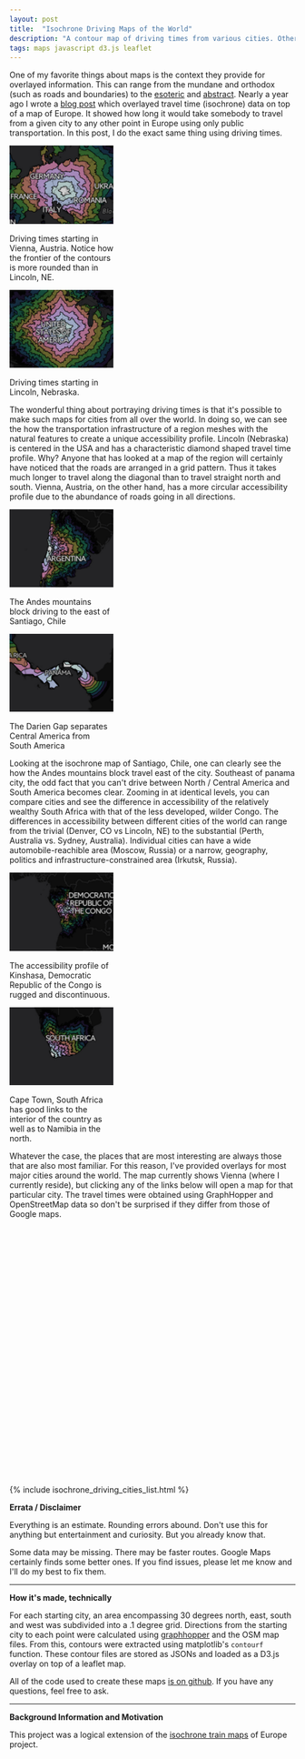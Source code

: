 ```yaml
---
layout: post
title:  "Isochrone Driving Maps of the World"
description: "A contour map of driving times from various cities. Otherwise known as an isochrone map."
tags: maps javascript d3.js leaflet 
---
```

<meta charset="utf-8"> 
<img itemprop="image" src="/img/isochrone-driving-distances/vienna.png" style='display:none' width=200 height=170>

One of my favorite things about maps is the context they provide for overlayed
information. This can range from the mundane and orthodox (such as roads and
boundaries) to the [esoteric](http://imgur.com/NpUXT2e) and
[abstract](https://atlasofprejudice.com/tearing-europe-apart-10d01e876eab#.vs8s28r1r).
Nearly a year ago I wrote a [blog
post](http://emptypipes.org/2015/05/20/europe-isochrone-map/) which overlayed
travel time (isochrone) data on top of a map of Europe. It showed how long it
would take somebody to travel from a given city to any other point in Europe
using only public transportation. In this post, I do the exact same thing using
driving times.

<div class="wp-caption alignright" style="width: 183px"> 
<a href="/supp/isochrone_driving/vienna"><img
src="/img/isochrone-driving-distances/vienna.png" width="183"/> </a>
<p
class="wp-caption-text">Driving times starting in Vienna, Austria. Notice how
the frontier of the contours is more rounded than in Lincoln, NE.</p> </div>
<div class="wp-caption alignright" style="width: 183px"> 
<a href="/supp/isochrone_driving/lincoln"><img
src="/img/isochrone-driving-distances/lincoln.png" width="183"/></a> 
<p class="wp-caption-text">Driving times starting in Lincoln, Nebraska.</p> </div>

<p>
The wonderful thing about portraying driving times is that it's possible to
make such maps for cities from all over the world. In doing so, we can see the
how the transportation infrastructure of a region meshes with the natural
features to create a unique accessibility profile. Lincoln (Nebraska) is
centered in the USA and has a characteristic diamond shaped travel time
profile. Why? Anyone that has looked at a map of the region will certainly have
noticed that the roads are arranged in a grid pattern. Thus it takes much
longer to travel along the diagonal than to travel straight north and south.
Vienna, Austria, on the other hand, has a more circular accessibility profile
due to the abundance of roads going in all directions.
</p>

<div class="wp-caption alignleft" style="width: 183px">
<a href="/supp/isochrone_driving/santiago"><img src="/img/isochrone-driving-distances/santiago.png" width="183"/></a>
<p class="wp-caption-text">The Andes mountains block driving to the east of Santiago, Chile</p>
</div>
<div class="wp-caption alignleft" style="width: 183px">
<a href="/supp/isochrone_driving/panama_city"><img src="/img/isochrone-driving-distances/panama-city.png" width="183"/></a>
<p class="wp-caption-text">The Darien Gap separates Central America from South America</p>
</div>


Looking at the isochrone map of Santiago, Chile, one can clearly see the how
the Andes mountains block travel east of the city. Southeast of panama city,
the odd fact that you can't drive between North / Central America and South
America becomes clear. Zooming in at identical levels, you can compare cities
and see the difference in accessibility of the relatively wealthy South Africa
with that of the less developed, wilder Congo. The differences in accessibility
between different cities of the world can range from the trivial (Denver, CO vs
Lincoln, NE) to the substantial (Perth, Australia vs. Sydney, Australia).
Individual cities can have a wide automobile-reachible area (Moscow, Russia) or
a narrow, geography, politics and infrastructure-constrained area (Irkutsk,
Russia).

<div class="wp-caption alignright" style="width: 183px">
<a href="/supp/isochrone_driving/kinshasa"><img src="/img/isochrone-driving-distances/kinshasa.png" width="183"/></a>
<p class="wp-caption-text">The accessibility profile of Kinshasa, Democratic Republic of the Congo is rugged and discontinuous. </p>
</div>
<div class="wp-caption alignright" style="width: 183px">
<a href="/supp/isochrone_driving/cape_town"><img src="/img/isochrone-driving-distances/cape-town.png" width="183"/></a>
<p class="wp-caption-text">Cape Town, South Africa has good links to the interior of the country as well as to Namibia in the north.</p>
</div>


<meta charset="utf-8"> 
<img itemprop="image" src="/img/isochrone_example.jpg" style='display:none' width=200 height=170>

<link rel="stylesheet" href="/css/leaflet.css">
<script src="/js/leaflet.js"></script>
<script src="/js/isochrone_driving_map.js"></script>
<script src="/js/cubehelix.js"></script>
<script src="/js/tile.stamen.js"></script>

Whatever the case, the places that are most interesting are always those that
are also most familiar. For this reason, I've provided overlays for most major
cities around the world. The map currently shows Vienna (where I currently
reside), but clicking any of the links below will open a map for that
particular city. The travel times were obtained using GraphHopper and
OpenStreetMap data so don't be surprised if they differ from those of Google
maps.

<div id="isochroneDrivingMap" style="height: 400px; width: 550px;"></div>
<div id="isochroneDrivingMapLegend" style="height: 40px; width: 550px;"></div>

<script type="text/javascript">
        drawIsochroneMap(48.200, 16.3666, '/jsons/isochrone_driving_contours/vienna.json');
        </script>

{% include isochrone_driving_cities_list.html %}


<b>Errata / Disclaimer</b>
<br>

Everything is an estimate. Rounding errors abound. Don't use this for anything
but entertainment and curiosity. But you already know that.

Some data may be missing. There may be faster routes. Google Maps certainly
finds some better ones.  If you find issues, please let me know and I'll do my
best to fix them.

<hr>
<b>How it's made, technically</b>

For each starting city, an area encompassing 30 degrees north, east, south and
west was subdivided into a .1 degree grid. Directions from the starting city to
each point were calculated using
[graphhopper](https://github.com/graphhopper/graphhopper/) and the OSM map
files. From this, contours were extracted using matplotlib's `contourf`
function. These contour files are stored as JSONs and loaded as a D3.js
overlay on top of a leaflet map.

All of the code used to create these maps [is on
github](https://github.com/pkerpedjiev/roadway_routing). If you have any
questions, feel free to ask.  
<hr>
<b>Background Information and Motivation</b>

This project was a logical extension of the [isochrone train
maps](/2015/05/20/europe-isochrone-map/) of Europe project. 
